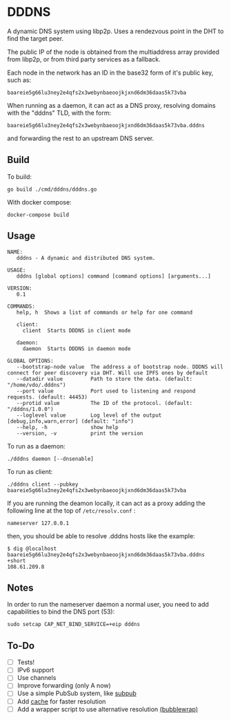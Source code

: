 # DDDNS

A dynamic DNS system using libp2p. Uses a rendezvous point in the DHT to find the target peer.

The public IP of the node is obtained from the multiaddress array provided from libp2p, or from third party services as a fallback.

Each node in the network has an ID in the base32 form of it's public key, such as:

`baareie5g66lu3ney2e4qfs2x3webynbaeoojkjxnd6dm36daas5k73vba`

When running as a daemon, it can act as a DNS proxy, resolving domains with the "dddns" TLD, with the form:

`baareie5g66lu3ney2e4qfs2x3webynbaeoojkjxnd6dm36daas5k73vba.dddns`

and forwarding the rest to an upstream DNS server.

## Build

To build:

`go build ./cmd/dddns/dddns.go`

With docker compose:

`docker-compose build`

## Usage

```
NAME:
   dddns - A dynamic and distributed DNS system.

USAGE:
   dddns [global options] command [command options] [arguments...]

VERSION:
   0.1

COMMANDS:
   help, h  Shows a list of commands or help for one command

   client:
     client  Starts DDDNS in client mode

   daemon:
     daemon  Starts DDDNS in daemon mode

GLOBAL OPTIONS:
   --bootstrap-node value  The address a of bootstrap node. DDDNS will connect for peer discovery via DHT. Will use IPFS ones by default
   --datadir value         Path to store the data. (default: "/home/vdo/.dddns")
   --port value            Port used to listening and respond requests. (default: 44453)
   --protid value          The ID of the protocol. (default: "/dddns/1.0.0")
   --loglevel value        Log level of the output [debug,info,warn,error] (default: "info")
   --help, -h              show help
   --version, -v           print the version

```

To run as a daemon:

`./dddns daemon [--dnsenable]`

To run as client:

`./dddns client --pubkey baareie5g66lu3ney2e4qfs2x3webynbaeoojkjxnd6dm36daas5k73vba`

If you are running the deamon locally, it can act as a proxy adding the following line at the top of `/etc/resolv.conf` :

`nameserver 127.0.0.1`

then, you should be able to resolve .dddns hosts like the example:

```
$ dig @localhost baareie5g66lu3ney2e4qfs2x3webynbaeoojkjxnd6dm36daas5k73vba.dddns +short
108.61.209.8
```

## Notes

In order to run the nameserver daemon a normal user, you need to add capabilities to bind the DNS port (53):

`sudo setcap CAP_NET_BIND_SERVICE=+eip dddns`

## To-Do

- [ ] Tests!
- [ ] IPv6 support
- [ ] Use channels
- [ ] Improve forwarding (only A now)
- [ ] Use a simple PubSub system, like [subpub](https://gitlab.com/vocdoni/go-dvote/-/blob/master/subpub/subpub.go)
- [ ] Add [cache](https://github.com/patrickmn/go-cache) for faster resolution
- [ ] Add a wrapper script to use alternative resolution [(bubblewrap)](https://wiki.archlinux.org/index.php/Bubblewrap)
